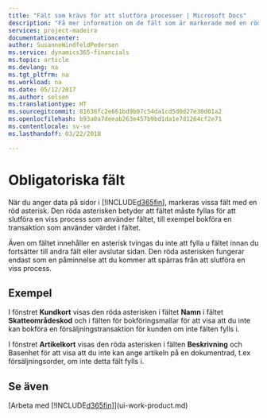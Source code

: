```yaml
---
title: "Fält som krävs för att slutföra processer | Microsoft Docs"
description: "Få mer information om de fält som är markerade med en röd asterisk som anger att de är obligatoriska och måste fyllas i för att slutföra en process."
services: project-madeira
documentationcenter: 
author: SusanneWindfeldPedersen
ms.service: dynamics365-financials
ms.topic: article
ms.devlang: na
ms.tgt_pltfrm: na
ms.workload: na
ms.date: 05/12/2017
ms.author: solsen
ms.translationtype: HT
ms.sourcegitcommit: 81636fc2e661bd9b07c54da1cd5d0d27e30d01a2
ms.openlocfilehash: b93a0a7deeab263e457b9bd1da1e7d1264cf2e71
ms.contentlocale: sv-se
ms.lasthandoff: 03/22/2018

---
```

# <a name="mandatory-fields"></a>Obligatoriska fält
När du anger data på sidor i [!INCLUDE[d365fin](includes/d365fin_md.md)], markeras vissa fält med en röd asterisk. Den röda asterisken betyder att fältet måste fyllas för att slutföra en viss process som använder fältet, till exempel bokföra en transaktion som använder värdet i fältet.

Även om fältet innehåller en asterisk tvingas du inte att fylla u fältet innan du fortsätter till andra fält eller avslutar sidan. Den röda asterisken fungerar endast som en påminnelse att du kommer att spärras från att slutföra en viss process.

## <a name="examples"></a>Exempel
I fönstret **Kundkort** visas den röda asterisken i fältet **Namn** i fältet **Skatteområdeskod** och i fälten för bokföringsmallar för att visa att du inte kan bokföra en försäljningstransaktion för kunden om inte fälten fylls i.

I fönstret **Artikelkort** visas den röda asterisken i fälten **Beskrivning** och Basenhet för att visa att du inte kan ange artikeln på en dokumentrad, t.ex försäljningsorder, om inte detta fält fylls i.

## <a name="see-also"></a>Se även
[Arbeta med [!INCLUDE[d365fin](includes/d365fin_md.md)]](ui-work-product.md)


